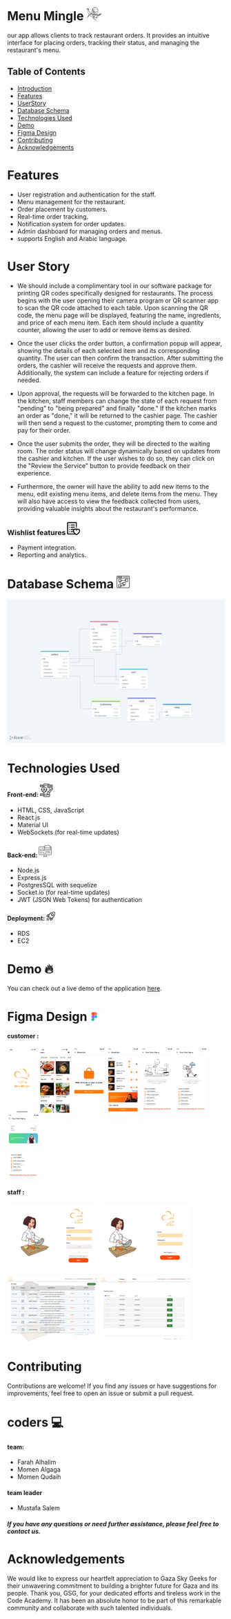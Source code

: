# Menu Mingle <img src='./img/chef.png' style='height:30px'>
our app allows clients to track restaurant orders. It provides an intuitive interface for placing orders, tracking their status, and managing the restaurant's menu.
## Table of Contents
- [Introduction](#Menu)
- [Features](#features)
- [ UserStory ](#User)
- [Database Schema](#Database)
- [Technologies Used](#Technologies)
- [Demo](#Demo)
- [Figma Design](#Figma)
- [Contributing](#contributing)
- [Acknowledgements](#Acknowledgements)
# Features 
- User registration and authentication for the staff.
- Menu management for the restaurant.
- Order placement by customers.
- Real-time order tracking.
- Notification system for order updates.
- Admin dashboard for managing orders and menus.
- supports English and Arabic language.
# User Story
- We should include a complimentary tool in our software package for printing QR codes specifically designed for restaurants. The process begins with the user opening their camera program or QR scanner app to scan the QR code attached to each table. Upon scanning the QR code, the menu page will be displayed, featuring the name, ingredients, and price of each menu item. Each item should include a quantity counter, allowing the user to add or remove items as desired.

- Once the user clicks the order button, a confirmation popup will appear, showing the details of each selected item and its corresponding quantity. The user can then confirm the transaction. After submitting the orders, the cashier will receive the requests and approve them. Additionally, the system can include a feature for rejecting orders if needed.

- Upon approval, the requests will be forwarded to the kitchen page. In the kitchen, staff members can change the state of each request from "pending" to "being prepared" and finally "done." If the kitchen marks an order as "done," it will be returned to the cashier page. The cashier will then send a request to the customer, prompting them to come and pay for their order.

- Once the user submits the order, they will be directed to the waiting room. The order status will change dynamically based on updates from the cashier and kitchen. If the user wishes to do so, they can click on the "Review the Service" button to provide feedback on their experience.

- Furthermore, the owner will have the ability to add new items to the menu, edit existing menu items, and delete items from the menu. They will also have access to view the feedback collected from users, providing valuable insights about the restaurant's performance.

### Wishlist features <img src=./img/wishlist.png style='height:30px'>
- Payment integration.
- Reporting and analytics.

# Database Schema <img src=./img/ux.png style='height:30px'>
 <img src='./img/schema.png' >

# Technologies Used
#### Front-end: <img src=./img/ui.png style='height:30px'>
- HTML, CSS, JavaScript
- React.js 
- Material UI
- WebSockets (for real-time updates)
#### Back-end:  <img src=./img/backend.png style='height:30px'>
- Node.js
- Express.js 
- PostgresSQL with sequelize
- Socket.io (for real-time updates)
- JWT (JSON Web Tokens) for authentication
#### Deployment: <img src=./img/shuttle.png style='height:20px'>
- RDS
- EC2

# Demo 🔥
You can check out a live demo of the application <a href='#'>here</a>.

# Figma Design <img src=./img/figma.png style='height:20px'>
#### customer :

<img src=./img/SplashScreen.png style='height:150px'> <img src=./img/menu.png style='height:150px'> <img src=./img/emptycart.png style='height:150px'> <img src=./img/cart.png style='height:150px'> <img src=./img/pending.png style='height:150px'>
<img src=./img/done.png style='height:150px'> <img src=./img/done2.png style='height:150px'>

#### staff :
<img src=./img/signup1.png style='height:150px'>  <img src=./img/login.png style='height:150px'>

<img src=./img/dashboard.png style='height:150px'> <img src=./img/kitchen.png style='height:150px'>

# Contributing
Contributions are welcome! If you find any issues or have suggestions for improvements, feel free to open an issue or submit a pull request.

# coders 💻
#### team:
- Farah Alhalim
- Momen Algaga
- Momen Qudaih

#### team leader
- Mustafa Salem 
##### If you have any questions or need further assistance, please feel free to contact us.

# Acknowledgements
We would like to express our heartfelt appreciation to Gaza Sky Geeks for their unwavering commitment to building a brighter future for Gaza and its people. Thank you, GSG, for your dedicated efforts and tireless work in the Code Academy. It has been an absolute honor to be part of this remarkable community and collaborate with such talented individuals.





